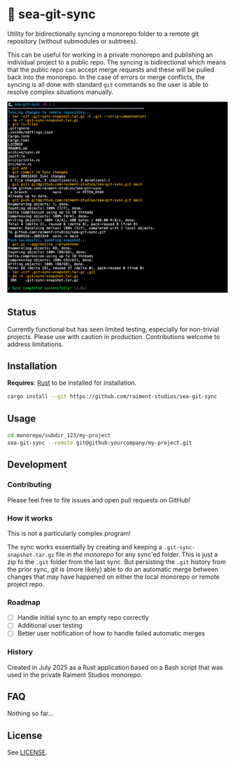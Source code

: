 # 🌊 sea-git-sync

Utility for bidirectionally syncing a monorepo folder to a remote git repository (without submodules or subtrees).

This can be useful for working in a private monorepo and publishing an individual project to a public repo. The syncing is bidirectional which means that the public repo can accept merge requests and these will be pulled back into the monorepo. In the case of errors or merge conflicts, the syncing is all done with standard `git` commands so the user is able to resolve complex situations manually.

![alt text](docs/screenshot.png)

## Status

Currently functional but has seen limited testing, especially for non-trivial projects. Please use with caution in production. Contributions welcome to address limitations.

## Installation

**Requires**: [Rust](https://rustup.rs/) to be installed for installation.

```bash
cargo install --git https://github.com/raiment-studios/sea-git-sync
```

## Usage

```bash
cd monorepo/subdir_123/my-project
sea-git-sync --remote git@github:yourcompany/my-project.git
```

## Development

### Contributing

Please feel free to file issues and open pull requests on GitHub!

### How it works

This is not a particularly complex program!

The sync works essentially by creating and keeping a `.git-sync-snapshot.tar.gz` file _in the monorepo_ for any sync'ed folder. This is just a zip fo the `.git` folder from the last sync. But persisting the `.git` history from the prior sync, git is (more likely) able to do an automatic merge between changes that may have happened on either the local monorepo or remote project repo.

### Roadmap

-   [ ] Handle initial sync to an empty repo correctly
-   [ ] Additional user testing
-   [ ] Better user notification of how to handle failed automatic merges

### History

Created in July 2025 as a Rust application based on a Bash script that was used in the private Raiment Studios monorepo.

## FAQ

Nothing so far...

## License

See [LICENSE](LICENSE).

